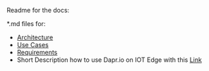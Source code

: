 Readme for the docs:

*.md files for:
- [Architecture](ARCHITECTURE.md)
- [Use Cases](USECASES.md)
- [Requirements](REQUIREMENTS.md)
- Short Description how to use Dapr.io on IOT Edge with this [Link](https://medium.com/@vslepakov/dapr-on-azure-iot-edge-31c7020c8cda)
  
  